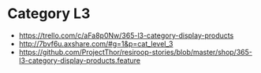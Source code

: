 # Category L3
- https://trello.com/c/aFa8p0Nw/365-l3-category-display-products
- http://7bvf6u.axshare.com/#g=1&p=cat_level_3
- https://github.com/ProjectThor/resiroop-stories/blob/master/shop/365-l3-category-display-products.feature
